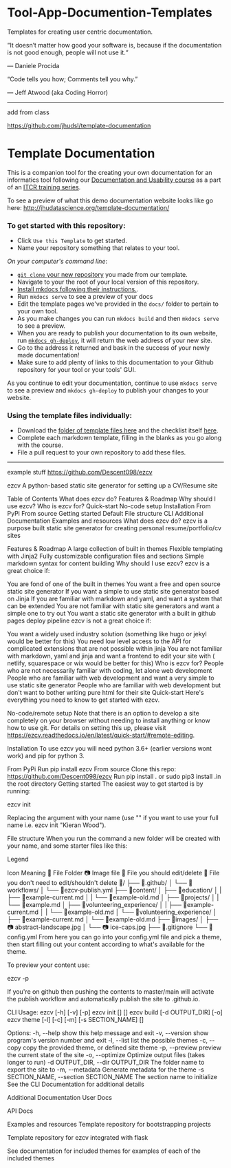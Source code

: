 # Tool-App-Documention-Templates
Templates for creating user centric documentation.

“It doesn’t matter how good your software is, because if the documentation is not good enough, people will not use it.“

— Daniele Procida

“Code tells you how; Comments tell you why.”

— Jeff Atwood (aka Coding Horror)


---
add from class 

https://github.com/jhudsl/template-documentation

# Template Documentation

This is a companion tool for the creating your own documentation for an informatics tool following our [Documentation and Usability course](https://jhudatascience.org/Documentation_and_Usability/) as a part of an [ITCR training series](https://www.itcrtraining.org/).

To see a preview of what this demo documentation website looks like go here:
http://jhudatascience.org/template-documentation/

### To get started with this repository:

- Click `Use this Template` to get started.  
- Name your repository something that relates to your tool.  

_On your computer's command line_:    
- [`git clone` your new repository](https://docs.github.com/en/github/creating-cloning-and-archiving-repositories/cloning-a-repository) you made from our template.   
- Navigate to your the root of your local version of this repository.   
- [Install mkdocs following their instructions.](https://www.mkdocs.org/#installation).  
- Run `mkdocs serve` to see a preview of your docs   
- Edit the template pages we've provided in the `docs/` folder to pertain to your own tool.  
- As you make changes you can run `mkdocs build` and then `mkdocs serve` to see a preview.  
- When you are ready to publish your documentation to its own website, run [`mkdocs gh-deploy`](https://www.mkdocs.org/user-guide/deploying-your-docs/), it will return the web address of your new site.
- Go to the address it returned and bask in the success of your newly made documentation!  
- Make sure to add plenty of links to this documentation to your Github repository for your tool or your tools' GUI.

As you continue to edit your documentation, continue to use `mkdocs serve` to see a preview and `mkdocs gh-deploy` to publish your changes to your website.

### Using the template files individually:

- Download the [folder of template files here](https://raw.githubusercontent.com/jhudsl/itcr-template-documentation/master/templates.zip) and the checklist itself [here](https://raw.githubusercontent.com/jhudsl/itcr-template-documentation/master/docs/well_documented_checklist.md).
- Complete each markdown template, filling in the blanks as you go along with the course.  
- File a pull request to your own repository to add these files.  


-----
example stuff
https://github.com/Descent098/ezcv

ezcv
A python-based static site generator for setting up a CV/Resume site

Table of Contents
What does ezcv do?
Features & Roadmap
Why should I use ezcv?
Who is ezcv for?
Quick-start
No-code setup
Installation
From PyPi
From source
Getting started
Default File structure
CLI
Additional Documentation
Examples and resources
What does ezcv do?
ezcv is a purpose built static site generator for creating personal resume/portfolio/cv sites

Features & Roadmap
A large collection of built in themes
Flexible templating with Jinja2
Fully customizable configuration files and sections
Simple markdown syntax for content building
Why should I use ezcv?
ezcv is a great choice if:

You are fond of one of the built in themes
You want a free and open source static site generator
If you want a simple to use static site generator based on Jinja
If you are familiar with markdown and yaml, and want a system that can be extended
You are not familiar with static site generators and want a simple one to try out
You want a static site generator with a built in github pages deploy pipeline
ezcv is not a great choice if:

You want a widely used industry solution (something like hugo or jekyl would be better for this)
You need low level access to the API for complicated extensions that are not possible within jinja
You are not familiar with markdown, yaml and jinja and want a frontend to edit your site with ( netlify, squarespace or wix would be better for this)
Who is ezcv for?
People who are not necessarily familiar with coding, let alone web development
People who are familiar with web development and want a very simple to use static site generator
People who are familiar with web development but don't want to bother writing pure html for their site
Quick-start
Here's everything you need to know to get started with ezcv.

No-code/remote setup
Note that there is an option to develop a site completely on your browser without needing to install anything or know how to use git. For details on setting this up, please visit https://ezcv.readthedocs.io/en/latest/quick-start/#remote-editing.

Installation
To use ezcv you will need python 3.6+ (earlier versions wont work) and pip for python 3.

From PyPi
Run pip install ezcv
From source
Clone this repo: https://github.com/Descent098/ezcv
Run pip install . or sudo pip3 install .in the root directory
Getting started
The easiest way to get started is by running:

ezcv init <name>

Replacing the <name> argument with your name (use "" if you want to use your full name i.e. ezcv init "Kieran Wood").

File structure
When you run the command a new folder will be created with your name, and some starter files like this:

Legend

Icon	Meaning
📁	File Folder
📷	Image file
📝	File you should edit/delete
📄	File you don't need to edit/shouldn't delete
📁<name>/
├── 📁.github/
│   └── 📁workflows/
│       └── 📄ezcv-publish.yml
├── 📁content/
│   ├── 📁education/
│   |   ├── 📝example-current.md
│   |   └── 📝example-old.md
│   ├── 📁projects/
│   |   └── 📝example.md
│   ├── 📁volunteering_experience/
│   |   ├── 📝example-current.md
│   |   └── 📝example-old.md
│   └── 📁volunteering_experience/
│       ├── 📝example-current.md
│       └── 📝example-old.md
├── 📁images/
│   ├── 📷 abstract-landscape.jpg
│   └── 📷 ice-caps.jpg
├── 📄.gitignore
└── 📝config.yml
From here you can go into your config.yml file and pick a theme, then start filling out your content according to what's available for the theme.

To preview your content use:

ezcv -p

If you're on github then pushing the contents to master/main will activate the publish workflow and automatically publish the site to <username>.github.io.

CLI
Usage:
    ezcv [-h] [-v] [-p]
    ezcv init [<name>] [<theme>]
    ezcv build [-d OUTPUT_DIR] [-o]
    ezcv theme [-l] [-c] [-m] [-s SECTION_NAME] [<theme>]


Options:
-h, --help            show this help message and exit
-v, --version         show program's version number and exit
-l, --list            list the possible themes
-c, --copy            copy the provided theme, or defined site theme
-p, --preview         preview the current state of the site
-o, --optimize        Optimize output files (takes longer to run)
-d OUTPUT_DIR, --dir OUTPUT_DIR The folder name to export the site to
-m, --metadata        Generate metadata for the theme
-s SECTION_NAME, --section SECTION_NAME The section name to initialize
See the CLI Documentation for additional details

Additional Documentation
User Docs

API Docs

Examples and resources
Template repository for bootstrapping projects

Template repository for ezcv integrated with flask

See documentation for included themes for examples of each of the included themes
